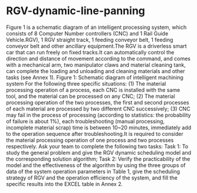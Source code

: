 # RGV-dynamic-line-panning
Figure 1 is a schematic diagram of an intelligent processing system, which consists of 8 Computer Number controllers (CNC) and 1 Rail Guide Vehicle.RGV), 1 RGV straight track, 1 feeding conveyor belt, 1 feeding conveyor belt and other ancillary equipment.The RGV is a driverless smart car that can run freely on fixed tracks.It can automatically control the direction and distance of movement according to the command, and comes with a mechanical arm, two manipulator claws and material cleaning tank, can complete the loading and unloading and cleaning materials and other tasks (see Annex 1). Figure 1: Schematic diagram of intelligent machining system For the following three specific situations: (1) The material processing operation of a process, each CNC is installed with the same tool, and the material can be processed on any CNC; (2) The material processing operation of the two processes, the first and second processes of each material are processed by two different CNC successively; (3) CNC may fail in the process of processing (according to statistics: the probability of failure is about 1%), each troubleshooting (manual processing, incomplete material scrap) time is between 10~20 minutes, immediately add to the operation sequence after troubleshooting.It is required to consider the material processing operation of one process and two processes respectively. Ask your team to complete the following two tasks: Task 1: To study the general problem and give the RGV dynamic scheduling model and the corresponding solution algorithm; Task 2: Verify the practicability of the model and the effectiveness of the algorithm by using the three groups of data of the system operation parameters in Table 1, give the scheduling strategy of RGV and the operation efficiency of the system, and fill the specific results into the EXCEL table in Annex 2.

